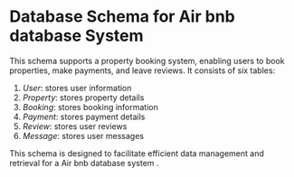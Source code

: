 

# Database Schema for Air bnb database System

This schema supports a property booking system, enabling users to book properties, make payments, and leave reviews. It consists of six tables:

1. *User*: stores user information
2. *Property*: stores property details
3. *Booking*: stores booking information
4. *Payment*: stores payment details
5. *Review*: stores user reviews
6. *Message*: stores user messages

This schema is designed to facilitate efficient data management and retrieval for a Air bnb database system .

